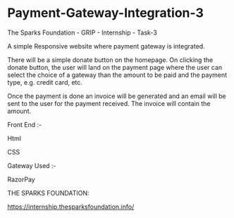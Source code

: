 # Payment-Gateway-Integration-3
The Sparks Foundation - GRIP - Internship - Task-3

A simple Responsive website where payment gateway is integrated.

There will be a simple donate button on the homepage. On clicking the donate button, the user will land on the payment page where the user can select the choice of a gateway than the amount to be paid and the payment type, e.g. credit card, etc.

Once the payment is done an invoice will be generated and an email will be sent to the user for the payment received. The invoice will contain the amount.

Front End :-

Html

CSS



Gateway Used :-

RazorPay


THE SPARKS FOUNDATION:

https://internship.thesparksfoundation.info/
